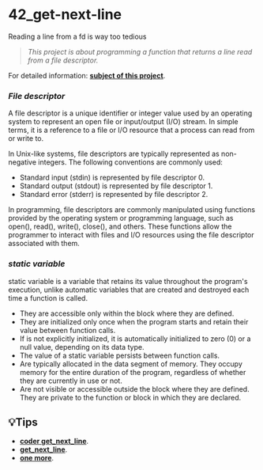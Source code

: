 # 42_get-next-line
Reading a line from a fd is way too tedious

> _This project is about programming a function that returns a line read from a file descriptor._

For detailed information: [**subject of this project**](https://github.com/yasminefontenele/42_get-next-line/blob/main/Get_next_line.pdf).

### _File descriptor_

A file descriptor is a unique identifier or integer value used by an operating system to represent an open file or input/output (I/O) stream. In simple terms, it is a reference to a file or I/O resource that a process can read from or write to.

In Unix-like systems, file descriptors are typically represented as non-negative integers. The following conventions are commonly used:

- Standard input (stdin) is represented by file descriptor 0.
- Standard output (stdout) is represented by file descriptor 1.
- Standard error (stderr) is represented by file descriptor 2.

In programming, file descriptors are commonly manipulated using functions provided by the operating system or programming language, such as open(), read(), write(), close(), and others. These functions allow the programmer to interact with files and I/O resources using the file descriptor associated with them.

### _static variable_

static variable is a variable that retains its value throughout the program's execution, unlike automatic variables that are created and destroyed each time a function is called.

- They are accessible only within the block where they are defined.
- They are initialized only once when the program starts and retain their value between function calls.
- If is not explicitly initialized, it is automatically initialized to zero (0) or a null value, depending on its data type.
- The value of a static variable persists between function calls.
- Are typically allocated in the data segment of memory. They occupy memory for the entire duration of the program, regardless of whether they are currently in use or not.
- Are not visible or accessible outside the block where they are defined. They are private to the function or block in which they are declared.


## 💡Tips
- [**coder get_next_line**](https://www.youtube.com/watch?v=xgDSXNOHTIA).
- [**get_next_line**](https://www.youtube.com/watch?v=-Mt2FdJjVno).
- [**one more**](https://www.youtube.com/watch?v=5hvjwHZFwi0).
